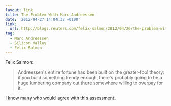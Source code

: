 ```yaml
---
layout: link
title: The Problem With Marc Andreessen
date: '2012-04-27 14:04:32 +0100'
link:
  url: http://blogs.reuters.com/felix-salmon/2012/04/26/the-problem-with-marc-andreessen/
tag:
  - Marc Andreessen
  - Silicon Valley
  - Felix Salmon
---
```

Felix Salmon:

> Andreessen's entire fortune has been built on the greater-fool theory: if you build something trendy enough, there's probably going to be a huge lumbering company out there somewhere willing to overpay for it.

I know many who would agree with this assessment.
